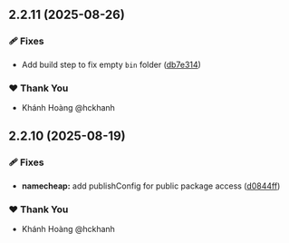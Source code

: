 ## 2.2.11 (2025-08-26)

### 🩹 Fixes

- Add build step to fix empty `bin` folder ([db7e314](https://github.com/hckhanh/pulumi-any-terraform/commit/db7e314))

### ❤️ Thank You

- Khánh Hoàng @hckhanh

## 2.2.10 (2025-08-19)

### 🩹 Fixes

- **namecheap:** add publishConfig for public package access ([d0844ff](https://github.com/hckhanh/pulumi-any-terraform/commit/d0844ff))

### ❤️ Thank You

- Khánh Hoàng @hckhanh
